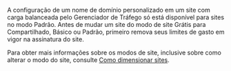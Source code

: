 A configuração de um nome de domínio personalizado em um site com carga balanceada pelo Gerenciador de Tráfego só está disponível para sites no modo Padrão. Antes de mudar um site do modo de site Grátis para Compartilhado, Básico ou Padrão, primeiro remova seus limites de gasto em vigor na assinatura do site.

Para obter mais informações sobre os modos de site, inclusive sobre como alterar o modo do site, consulte [Como dimensionar sites][Como dimensionar sites].

  [Como dimensionar sites]: /pt-br/documentation/articles/web-sites-scale/
